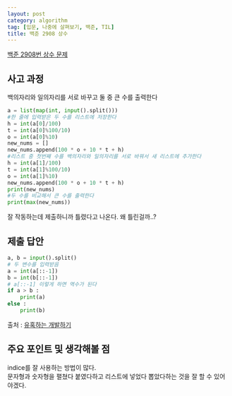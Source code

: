```yaml
---
layout: post
category: algorithm
tag: [입문, 나중에 살펴보기, 백준, TIL]
title: 백준 2908 상수
---
```


[백준 2908번 상수 문제](https://www.acmicpc.net/problem/2908) 

## 사고 과정

백의자리와 일의자리를 서로 바꾸고 둘 중 큰 수를 출력한다

```python
a = list(map(int, input().split()))
#한 줄에 입력받은 두 수를 리스트에 저장한다
h = int(a[0]/100)
t = int(a[0]%100/10)
o = int(a[0]%10)
new_nums = []
new_nums.append(100 * o + 10 * t + h)
#리스트 중 첫번째 수를 백의자리와 일의자리를 서로 바꿔서 새 리스트에 추가한다
h = int(a[1]/100)
t = int(a[1]%100/10)
o = int(a[1]%10)
new_nums.append(100 * o + 10 * t + h)
print(new_nums)
#두 수를 비교해서 큰 수를 출력한다
print(max(new_nums))
```  

잘 작동하는데 제출하니까 틀렸다고 나온다. 
왜 틀린걸까..? 
## 제출 답안

```python
a, b = input().split()
# 두 변수를 입력받음 
a = int(a[::-1]) 
b = int(b[::-1])
# a[::-1] 이렇게 하면 역수가 된다
if a > b : 
    print(a)
else :
    print(b)
```
출처 : [유혹하는 개발하기](https://roseline124.github.io/) 

## 주요 포인트 및 생각해볼 점  
indice를 잘 사용하는 방법이 많다.  
문자형과 숫자형을 펼쳤다 붙였다하고 리스트에 넣었다 뽑았다하는 것을 잘 할 수 있어야겠다. 